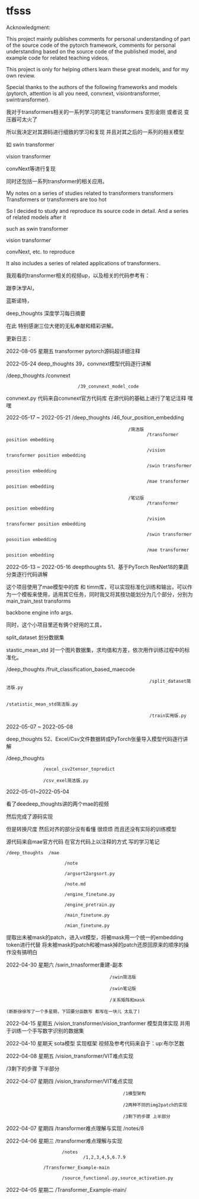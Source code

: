 # tfsss

Acknowledgment:


This project mainly publishes comments for personal understanding of part of the source code of the pytorch framework, comments for personal understanding based on the source code of the published model, and example code for related teaching videos.


This project is only for helping others learn these great models, and for my own review.


Special thanks to the authors of the following frameworks and models (pytorch, attention is all you need, convnext, visiontransformer, swintransformer).

我对于transformers相关的一系列学习的笔记
transformers 变形金刚 或者说 变压器可太火了

所以我决定对其源码进行细致的学习和复现
并且对其之后的一系列的相关模型

如 swin transformer

  vision transformer
  
  convNext等进行复现
  
同时还包括一系列transformer的相关应用。

My notes on a series of studies related to transformers
transformers Transformers or transformers are too hot

So I decided to study and reproduce its source code in detail.
And a series of related models after it

such as swin transformer

   vision transformer
   
   convNext, etc. to reproduce
   
It also includes a series of related applications of transformers.



我观看的transformer相关的视频up，以及相关的代码参考有：

跟李沐学AI，

蓝斯诺特，

deep_thoughts 深度学习每日摘要

在此 特别感谢三位大佬的无私奉献和精彩讲解。




更新日志：


2022-08-05 星期五 transformer pytorch源码超详细注释


 2022-05-24
 deep_thoughts    39，convnext模型代码逐行讲解
 
 /deep_thoughts       /convnext
                              
                               /39_convnext_model_code
 convnext.py 代码来自convnext官方代码库 在源代码的基础上进行了笔记注释 嘿嘿
 
 
   2022-05-17 ~ 2022-05-21
  /deep_thoughts   /46_four_position_embedding     
                                                  
                                                  /简洁版
                                                         /transformer position embedding
                                                         
                                                         /vision transformer position embedding 
                                                         
                                                         /swin transformer posoition embedding
                                                         
                                                         /mae transformer position embedding
                                                         
                                                  /笔记版
                                                         /transformer position embedding
                                                         
                                                         /vision transformer position embedding 
                                                         
                                                         /swin transformer posoition embedding
                                                         
                                                         /mae transformer position embedding
                                                         
                                                         
  2022-05-13 ~ 2022-05-16
  deepthoughts 51、基于PyTorch ResNet18的果蔬分类逐行代码讲解
  
  这个项目使用了mae模型中的库 和 timm库，可以实现标准化训练和输出，可以作为一个模板来使用，适用其它任务，同时我又将其按功能划分为几个部分，分别为main_train_test transforms
  
  backbone engine info args.
  
  同时，这个小项目里还有俩个好用的工具，
  
  split_dataset 划分数据集
  
  stastic_mean_std 对一个图片数据集，求均值和方差，依次用作训练过程中的标准化。
  
  /deep_thoughts   /fruit_classification_based_maecode    
  
                                                          /split_dataset简洁版.py
  
                                                          /statistic_mean_std简洁版.py
                                                          
                                                          /train实用版.py
                            
                            
   2022-05-07 ~ 2022-05-08
  
  deep_thoughts 52、Excel/Csv文件数据转成PyTorch张量导入模型代码逐行讲解
  
  /deep_thoughts  
  
                  /excel_csv2tensor_topredict
  
                  /csv_exel简洁版.py
                  
     
2022-05-01~2022-05-04

看了deedeep_thoughts讲的两个mae的视频
    
然后完成了源码实现
    
但是转换尺度 然后对齐的部分没有看懂 很烦烦 而且还没有实际的训练模型
    
源代码来自mae官方代码 在官方代码上以注释的方式 写的学习笔记
    
    /deep_thoughts  /mae  
    
                          /note
    
                          /argsort2argsort.py
                              
                          /note.md
                              
                          /engine_finetune.py
                          
                          /engine_pretrain.py
                          
                          /main_finetune.py
                          
                          /mian_finetune.py
                          
  提取出未被mask的patch，进入vit模型，将被mask用一个统一的embedding token进行代替 将未被mask的patch和被mask掉的patch还原回原来的顺序的操作没有搞明白
  
  
2022-04-30 星期六 /swin_trnasformer重建-副本

                                           /swin简洁版

                                           /swin笔记版

                                           /关系矩阵和mask

    (断断徐徐写了一个多星期，下回要分函数写 都写在一块儿 太乱了)
    
  
2022-04-15 星期五 /vision_transformer/vision_tranformer 模型具体实现 并用于训练一个手写数字识别的数据集


2022-04-10 星期天 sota模型 实现框架
    视频及参考代码来自于：up:布尔艺数
    
    
2022-04-08 星期五 /vision_transformer/VIT难点实现

/3剩下的步骤 下半部分


2022-04-07 星期四 /vision_transformer/VIT难点实现

                                                /1模型架构

                                                /2两种不同的img2patch的实现
                                                  
                                                /3剩下的步骤 上半部分


2022-04-07 星期四 /transformer难点理解与实现 
                          /notes/8


2022-04-06 星期三 /transformer难点理解与实现

                         /notes
                                 /1,2,3,4,5,6.7.9

                  /Transformer_Example-main
                  
                         /source_functional.py,source_activation.py


2022-04-05 星期二 /Transformer_Example-main/




 
  



                                                        
                                                        



                                                 
